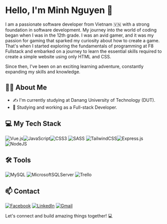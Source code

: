 # Hello, I'm Minh Nguyen 👋

I am a passionate software developer from Vietnam 🇻🇳 with a strong foundation in software development. My journey into the world of coding began when I was in the 12th grade. I was an avid gamer, and it was my passion for gaming that sparked my curiosity about how to create a game. That's when I started exploring the fundamentals of programming at F8 Fullstack and embarked on a journey to learn the essential skills required to create a simple website using only HTML and CSS.

Since then, I've been on an exciting learning adventure, constantly expanding my skills and knowledge.
## 👨‍💻 About Me
- ✍ I'm currently studying at Danang University of Technology (DUT).
- 🌱 Studying and working as a Full-stack Developer.

## 💻 My Tech Stack
![Vue.js](https://img.shields.io/badge/vuejs-%2335495e.svg?style=for-the-badge&logo=vuedotjs&logoColor=%234FC08D)![JavaScript](https://img.shields.io/badge/javascript-%23323330.svg?style=for-the-badge&logo=javascript&logoColor=%23F7DF1E)![CSS3](https://img.shields.io/badge/css3-%231572B6.svg?style=for-the-badge&logo=css3&logoColor=white) ![SASS](https://img.shields.io/badge/SASS-hotpink.svg?style=for-the-badge&logo=SASS&logoColor=white) ![TailwindCSS](https://img.shields.io/badge/tailwindcss-%2338B2AC.svg?style=for-the-badge&logo=tailwind-css&logoColor=white)![Express.js](https://img.shields.io/badge/express.js-%23404d59.svg?style=for-the-badge&logo=express&logoColor=%2361DAFB)![NodeJS](https://img.shields.io/badge/node.js-6DA55F?style=for-the-badge&logo=node.js&logoColor=white)

## 🛠️ Tools
  ![MySQL](https://img.shields.io/badge/mysql-%2300f.svg?style=for-the-badge&logo=mysql&logoColor=white) ![MicrosoftSQLServer](https://img.shields.io/badge/Microsoft%20SQL%20Sever-CC2927?style=for-the-badge&logo=microsoft%20sql%20server&logoColor=white) ![Trello](https://img.shields.io/badge/Trello-%23026AA7.svg?style=for-the-badge&logo=Trello&logoColor=white) 

## 📫 Contact
[![Facebook](https://img.shields.io/badge/Facebook-%231877F2.svg?logo=Facebook&logoColor=white)](https://facebook.com/https://www.facebook.com/nbm.nguyenbinhminh)  [![LinkedIn](https://img.shields.io/badge/LinkedIn-%230077B5.svg?logo=linkedin&logoColor=white)](https://linkedin.com/in/https://www.linkedin.com/in/nguy%E1%BB%85n-b%C3%ACnh-minh-98a777294/) [![Gmail](https://img.shields.io/badge/Gmail-%23D14836.svg?logo=Gmail&logoColor=white)](mailto:nbinhminh158@gmail.com)

Let's connect and build amazing things together! 💻




